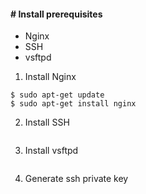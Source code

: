 #### # Install prerequisites
- Nginx
- SSH
- vsftpd

1. Install Nginx
```
$ sudo apt-get update
$ sudo apt-get install nginx
```

2. Install SSH
```
```

3. Install vsftpd
```
```

4. Generate ssh private key
